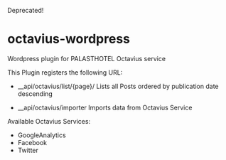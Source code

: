 Deprecated!

octavius-wordpress
==================

Wordpress plugin for PALASTHOTEL Octavius service

This Plugin registers the following URL:

 - __api/octavius/list/{page}/
	Lists all Posts ordered by publication date descending

 - __api/octavius/importer
 	Imports data from Octavius Service


Available Octavius Services:
 - GoogleAnalytics
 - Facebook
 - Twitter
